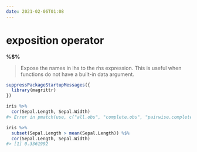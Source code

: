 ```yaml
---
date: 2021-02-06T01:08
---
```


# exposition operator

**%$%**

> Expose the names in lhs to the rhs expression. This is useful when functions do not have a built-in data argument.
``` r
suppressPackageStartupMessages({
  library(magrittr)
})

iris %>%
  cor(Sepal.Length, Sepal.Width)
#> Error in pmatch(use, c("all.obs", "complete.obs", "pairwise.complete.obs", : object 'Sepal.Width' not found

iris %>%
  subset(Sepal.Length > mean(Sepal.Length)) %$%
  cor(Sepal.Length, Sepal.Width)
#> [1] 0.3361992
```

